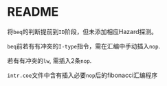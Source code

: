 # README

将`beq`的判断提前到`ID`阶段，但未添加相应Hazard探测。

`beq`前若有有冲突的`I-type`指令，需在汇编中手动插入`nop`.

若有有冲突的`lw`, 需插入2条`nop`. 



`intr.coe`文件中含有插入必要`nop`后的fibonacci汇编程序